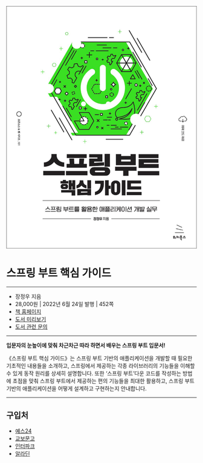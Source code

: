 ![cover](cover.jpg)

# 스프링 부트 핵심 가이드

---

- 장정우 지음
- 28,000원 | 2022년 6월 24일 발행 | 452쪽
- [책 홈페이지](https://wikibook.co.kr/springboot/)
- [도서 미리보기](http://www.yes24.com/Product/Viewer/Preview/110142898)
- [도서 관련 문의](https://wikibook.co.kr/support/contact/)
---

**입문자의 눈높이에 맞춰 차근차근 따라 하면서 배우는 스프링 부트 입문서!**

《스프링 부트 핵심 가이드》는 스프링 부트 기반의 애플리케이션을 개발할 때 필요한 기초적인 내용들을 소개하고, 스프링에서 제공하는 각종 라이브러리의 기능들을 이해할 수 있게 동작 원리를 상세히 설명합니다. 또한 ‘스프링 부트’다운 코드를 작성하는 방법에 초점을 맞춰 스프링 부트에서 제공하는 편의 기능들을 최대한 활용하고, 스프링 부트 기반의 애플리케이션을 어떻게 설계하고 구현하는지 안내합니다.
 
 ---
 
 ## 구입처
 
 - [예스24](http://www.yes24.com/Product/Goods/110142898)
 - [교보문고](http://www.kyobobook.co.kr/product/detailViewKor.laf?barcode=9791158393083)
 - [인터파크](https://book.interpark.com/product/BookDisplay.do?_method=detail&sc.prdNo=354806477)
 - [알라딘](https://www.aladin.co.kr/shop/wproduct.aspx?ItemId=296591989)
 
